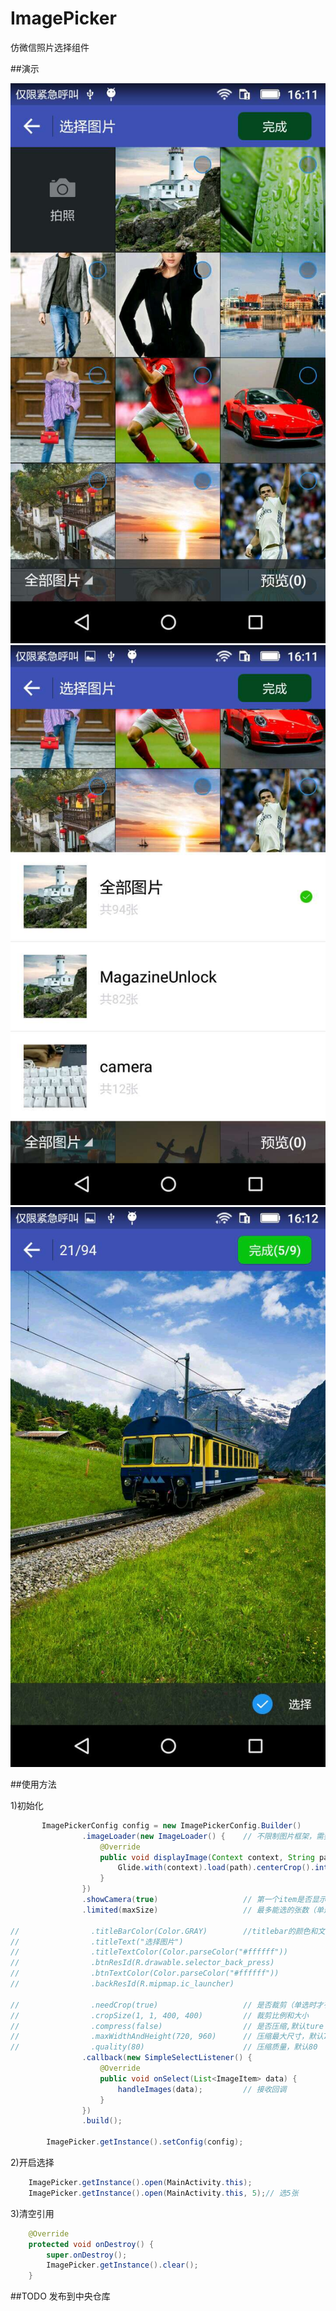 # ImagePicker
仿微信照片选择组件

##演示

 ![image](https://github.com/yuli2039/ImagePicker/blob/master/image/image1.jpg)![image](https://github.com/yuli2039/ImagePicker/blob/master/image/image2.jpg)![image](https://github.com/yuli2039/ImagePicker/blob/master/image/image3.jpg)

##使用方法

1)初始化
```java
       ImagePickerConfig config = new ImagePickerConfig.Builder()
                .imageLoader(new ImageLoader() {    // 不限制图片框架，需要自己实现
                    @Override
                    public void displayImage(Context context, String path, ImageView imageView) {
                        Glide.with(context).load(path).centerCrop().into(imageView);
                    }
                })
                .showCamera(true)                   // 第一个item是否显示相机,默认true
                .limited(maxSize)                   // 最多能选的张数（单选填1）

//                .titleBarColor(Color.GRAY)        //titlebar的颜色和文字等自定义选项
//                .titleText("选择图片")
//                .titleTextColor(Color.parseColor("#ffffff"))
//                .btnResId(R.drawable.selector_back_press)
//                .btnTextColor(Color.parseColor("#ffffff"))
//                .backResId(R.mipmap.ic_launcher)

//                .needCrop(true)                   // 是否裁剪（单选时才有效）,如果裁剪就不会执行压缩
//                .cropSize(1, 1, 400, 400)         // 裁剪比例和大小
//                .compress(false)                  // 是否压缩,默认ture
//                .maxWidthAndHeight(720, 960)      // 压缩最大尺寸，默认720*960
//                .quality(80)                      // 压缩质量，默认80
                .callback(new SimpleSelectListener() {
                    @Override
                    public void onSelect(List<ImageItem> data) {
                        handleImages(data);			// 接收回调
                    }
                })
                .build();

        ImagePicker.getInstance().setConfig(config);
```
2)开启选择
```java
	ImagePicker.getInstance().open(MainActivity.this);
	ImagePicker.getInstance().open(MainActivity.this, 5);// 选5张
```

3)清空引用
```java
    @Override
    protected void onDestroy() {
        super.onDestroy();
        ImagePicker.getInstance().clear();
    }
```

##TODO 发布到中央仓库

